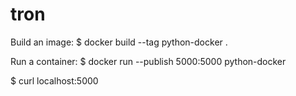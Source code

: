 # tron
Build an image:
$ docker build --tag python-docker .

Run a container:
$ docker run --publish 5000:5000 python-docker

$ curl localhost:5000
